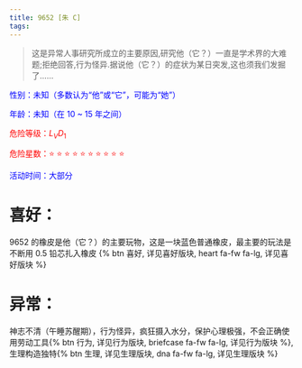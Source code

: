 ```yaml
---
title: 9652 [朱 C]
tags:
---
```


> 这是异常人事研究所成立的主要原因,研究他（它？）一直是学术界的大难
> 题;拒绝回答,行为怪异.据说他（它？）的症状为某日突发,这也须我们发掘了……

<font color=blue>性别：未知（多数认为“他”或“它”，可能为“她”）</font>

<font color=blue>年龄：未知（在 10 ~ 15 年之间）</font>

<font color=red>危险等级：$L_VD_1$</font>

<font color=red>危险星数：⭐ ⭐ ⭐ ⭐ ⭐ ⭐ ⭐ ⭐ ⭐ ⭐</font>

<font color=blue>活动时间：大部分</font>

# 喜好：

9652 的橡皮是他（它？）的主要玩物，这是一块蓝色普通橡皮，最主要的玩法是不断用 0.5 铅芯扎入橡皮 {% btn 喜好, 详见喜好版块, heart fa-fw fa-lg, 详见喜好版块 %}

# 异常：

神志不清（午睡苏醒期），行为怪异，疯狂摄入水分，保护心理极强，不会正确使用劳动工具{% btn 行为, 详见行为版块, briefcase fa-fw fa-lg, 详见行为版块 %},生理构造独特{% btn 生理, 详见生理版块, dna fa-fw fa-lg, 详见生理版块 %}
